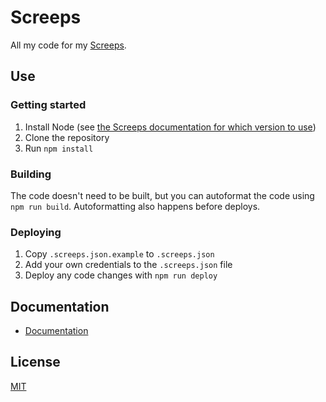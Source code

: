 # Screeps

All my code for my [Screeps](http://screeps.com).

## Use

### Getting started

1. Install Node (see [the Screeps documentation for which version to use](https://docs.screeps.com/architecture.html))
1. Clone the repository
1. Run `npm install`

### Building

The code doesn't need to be built, but you can autoformat the code using `npm run build`. Autoformatting also happens before deploys.

### Deploying

1. Copy `.screeps.json.example` to `.screeps.json`
1. Add your own credentials to the `.screeps.json` file
1. Deploy any code changes with `npm run deploy`

## Documentation

* [Documentation](docs/README.md)

## License

[MIT](LICENSE.md)

